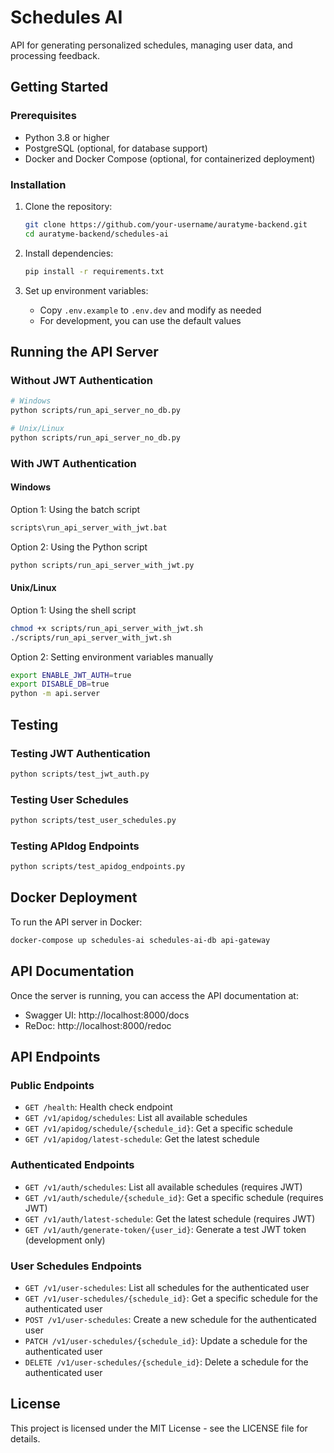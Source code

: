 # Schedules AI

API for generating personalized schedules, managing user data, and processing feedback.

## Getting Started

### Prerequisites

- Python 3.8 or higher
- PostgreSQL (optional, for database support)
- Docker and Docker Compose (optional, for containerized deployment)

### Installation

1. Clone the repository:
   ```bash
   git clone https://github.com/your-username/auratyme-backend.git
   cd auratyme-backend/schedules-ai
   ```

2. Install dependencies:
   ```bash
   pip install -r requirements.txt
   ```

3. Set up environment variables:
   - Copy `.env.example` to `.env.dev` and modify as needed
   - For development, you can use the default values

## Running the API Server

### Without JWT Authentication

```bash
# Windows
python scripts/run_api_server_no_db.py

# Unix/Linux
python scripts/run_api_server_no_db.py
```

### With JWT Authentication

#### Windows

Option 1: Using the batch script
```bash
scripts\run_api_server_with_jwt.bat
```

Option 2: Using the Python script
```bash
python scripts/run_api_server_with_jwt.py
```

#### Unix/Linux

Option 1: Using the shell script
```bash
chmod +x scripts/run_api_server_with_jwt.sh
./scripts/run_api_server_with_jwt.sh
```

Option 2: Setting environment variables manually
```bash
export ENABLE_JWT_AUTH=true
export DISABLE_DB=true
python -m api.server
```

## Testing

### Testing JWT Authentication

```bash
python scripts/test_jwt_auth.py
```

### Testing User Schedules

```bash
python scripts/test_user_schedules.py
```

### Testing APIdog Endpoints

```bash
python scripts/test_apidog_endpoints.py
```

## Docker Deployment

To run the API server in Docker:

```bash
docker-compose up schedules-ai schedules-ai-db api-gateway
```

## API Documentation

Once the server is running, you can access the API documentation at:

- Swagger UI: http://localhost:8000/docs
- ReDoc: http://localhost:8000/redoc

## API Endpoints

### Public Endpoints

- `GET /health`: Health check endpoint
- `GET /v1/apidog/schedules`: List all available schedules
- `GET /v1/apidog/schedule/{schedule_id}`: Get a specific schedule
- `GET /v1/apidog/latest-schedule`: Get the latest schedule

### Authenticated Endpoints

- `GET /v1/auth/schedules`: List all available schedules (requires JWT)
- `GET /v1/auth/schedule/{schedule_id}`: Get a specific schedule (requires JWT)
- `GET /v1/auth/latest-schedule`: Get the latest schedule (requires JWT)
- `GET /v1/auth/generate-token/{user_id}`: Generate a test JWT token (development only)

### User Schedules Endpoints

- `GET /v1/user-schedules`: List all schedules for the authenticated user
- `GET /v1/user-schedules/{schedule_id}`: Get a specific schedule for the authenticated user
- `POST /v1/user-schedules`: Create a new schedule for the authenticated user
- `PATCH /v1/user-schedules/{schedule_id}`: Update a schedule for the authenticated user
- `DELETE /v1/user-schedules/{schedule_id}`: Delete a schedule for the authenticated user

## License

This project is licensed under the MIT License - see the LICENSE file for details.
